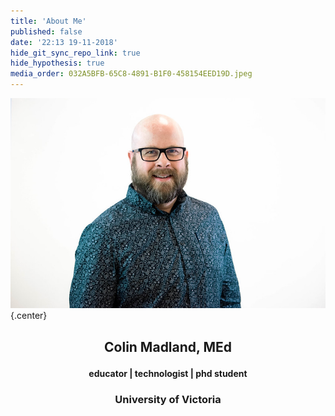 ```yaml
---
title: 'About Me'
published: false
date: '22:13 19-11-2018'
hide_git_sync_repo_link: true
hide_hypothesis: true
media_order: 032A5BFB-65C8-4891-B1F0-458154EED19D.jpeg
---
```


![](032A5BFB-65C8-4891-B1F0-458154EED19D.jpeg){.center}

## <p style="text-align: center;">Colin Madland, MEd</p>
#### <p style="text-align: center;">educator | technologist | phd student</p>
### <p style="text-align: center;">University of Victoria</p>
<!---
# Welcome!

I'm a PhD student in educational technology at the University of Victoria on the beautiful southern tip of Vancouver Island in British Colulmbia. By day, I'm the Manager of Online Learning and Instructional Technology at Trinity Western University in Langley, BC.

My dissertation research is focussed on assessment and its impacts in online higher education.

### Grav
The front end of this site is arranged and displayed in [Grav](https://getgrav.org) using [Paul Hibbitts' Open Publishing Space Grav Skeleton](http://demo.hibbittsdesign.org/grav-open-publishing-quark/). Paul provides a boatload of sample pages, so you might see some stray stuff from Paul or a demo for a while, but I'll get it cleaned up in time.

### GitHub
The backend content lives in [GitHub](https://github.com/cmadland/phd), where, if you're interested, you can have a look at the structure of it all.
--->
